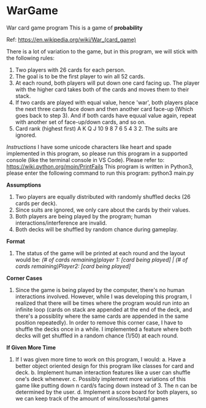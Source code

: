 # WarGame

War card game program
This is a game of **probability**

Ref: https://en.wikipedia.org/wiki/War_(card_game)

There is a lot of variation to the game, but in this program, we will stick with the following rules:

1. Two players with 26 cards for each person.
2. The goal is to be the first player to win all 52 cards.
3. At each round, both players will put down one card facing up. The player with the higher card takes both of the cards and moves them to their stack.
4. If two cards are played with equal value, hence 'war', both players place the next three cards face down and then another card face-up (Which goes back to step 3).
   And if both cards have equual value again, repeat with another set of face-up/down cards, and so on.
5. Card rank (highest first) A K Q J 10 9 8 7 6 5 4 3 2. The suits are ignored.

_Instructions_
I have some unicode characters like heart and spade implemented in this program, so please run this program in a supported console (like the terminal console in VS Code).
Please refer to: https://wiki.python.org/moin/PrintFails
This program is written in Python3, please enter the following command to run this program:
python3 main.py


**Assumptions**
1. Two players are equally distributed with randomly shuffled decks (26 cards per deck).
2. Since suits are ignored, we only care about the cards by their values.
3. Both players are being played by the program; human interactions/interference are invalid.
4. Both decks will be shuffled by random chance during gameplay.


**Format**
1. The status of the game will be printed at each round and the layout would be:
   _(# of cards remaining)player 1: [card being played] | (# of cards remaining)Player2: [card being played] <round status>_


**Corner Cases**
1. Since the game is being played by the computer, there's no human interactions involved. However, while I was developing this program, I realized that there will be times where the program would run into an infinite loop (cards on stack are appended at the end of the deck, and there's a possiblity where the same cards are appended in the same position repeatedly). In order to remove this corner case, I have to shuffle the decks once in a while. I implemented a feature where both decks will get shuffled in a random chance (1/50) at each round.


**If Given More Time**
1. If I was given more time to work on this program, I would:
   a. Have a better object oriented design for this program like classes for card and deck.
   b. Implement human interaction features like a user can shuffle one's deck whenever.
   c. Possibly implement more variations of this game like putting down n card/s facing down instead of 3. The n can be determined by the user.
   d. Implement a score board for both players, so we can keep track of the amount of wins/losses/total games 
